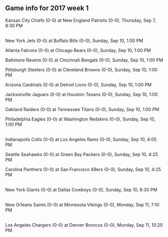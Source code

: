 ## Game info for 2017 week 1
Kansas City Chiefs (0-0) at New England Patriots (0-0), Thursday, Sep 7, 8:30 PM

<br/>New York Jets (0-0) at Buffalo Bills (0-0), Sunday, Sep 10, 1:00 PM

Atlanta Falcons (0-0) at Chicago Bears (0-0), Sunday, Sep 10, 1:00 PM

Baltimore Ravens (0-0) at Cincinnati Bengals (0-0), Sunday, Sep 10, 1:00 PM

Pittsburgh Steelers (0-0) at Cleveland Browns (0-0), Sunday, Sep 10, 1:00 PM

Arizona Cardinals (0-0) at Detroit Lions (0-0), Sunday, Sep 10, 1:00 PM

Jacksonville Jaguars (0-0) at Houston Texans (0-0), Sunday, Sep 10, 1:00 PM

Oakland Raiders (0-0) at Tennessee Titans (0-0), Sunday, Sep 10, 1:00 PM

Philadelphia Eagles (0-0) at Washington Redskins (0-0), Sunday, Sep 10, 1:00 PM

<br/>Indianapolis Colts (0-0) at Los Angeles Rams (0-0), Sunday, Sep 10, 4:05 PM

Seattle Seahawks (0-0) at Green Bay Packers (0-0), Sunday, Sep 10, 4:25 PM

Carolina Panthers (0-0) at San Francisco 49ers (0-0), Sunday, Sep 10, 4:25 PM

<br/>New York Giants (0-0) at Dallas Cowboys (0-0), Sunday, Sep 10, 8:30 PM

<br/>New Orleans Saints (0-0) at Minnesota Vikings (0-0), Monday, Sep 11, 7:10 PM

<br/>Los Angeles Chargers (0-0) at Denver Broncos (0-0), Monday, Sep 11, 10:20 PM

